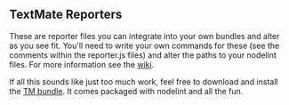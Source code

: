TextMate Reporters
------------------

These are reporter files you can integrate into your own bundles and alter as
you see fit. You'll need to write your own commands for these (see the comments
within the reporter.js files) and alter the paths to your nodelint files. For
more information see the [wiki][wiki].

If all this sounds like just too much work, feel free to download and install
the [TM bundle][bundle]. It comes packaged with nodelint and all the fun.

[wiki]: http://github.com/tav/nodelint/wiki
[bundle]: http://github.com/mkitt/nodelint.tmbundle